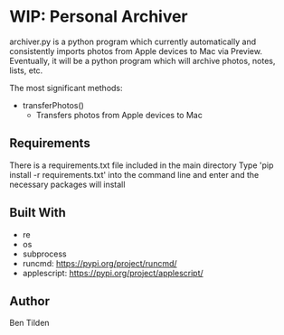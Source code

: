 # WIP: Personal Archiver

archiver.py is a python program which currently automatically and consistently imports photos from Apple devices to Mac via Preview.
Eventually, it will be a python program which will archive photos, notes, lists, etc.

The most significant methods:
* transferPhotos()
	* Transfers photos from Apple devices to Mac

## Requirements

There is a requirements.txt file included in the main directory
Type 'pip install -r requirements.txt' into the command line and enter and the necessary packages will install

## Built With

* re
* os
* subprocess
* runcmd: https://pypi.org/project/runcmd/
* applescript: https://pypi.org/project/applescript/

## Author

Ben Tilden
